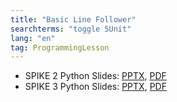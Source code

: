 ```yaml
---
title: "Basic Line Follower"
searchterms: "toggle 5Unit"
lang: "en"
tag: ProgrammingLesson
---
```

 <ul>

 <li class="ng-binding">SPIKE 2 Python Slides:
 <a href="PyProgrammingLessons/LineFollower.pptx">PPTX</a>,
 <a href="PyProgrammingLessons/LineFollower.pdf">PDF</a>
 </li>
 <li class="ng-binding">SPIKE 3 Python Slides:
 <a href="PyProgrammingLessons/SP3LineFollowerPython.pptx">PPTX</a>,
 <a href="PyProgrammingLessons/SP3LineFollowerPython.pdf">PDF</a>
 </li>
 </ul>
